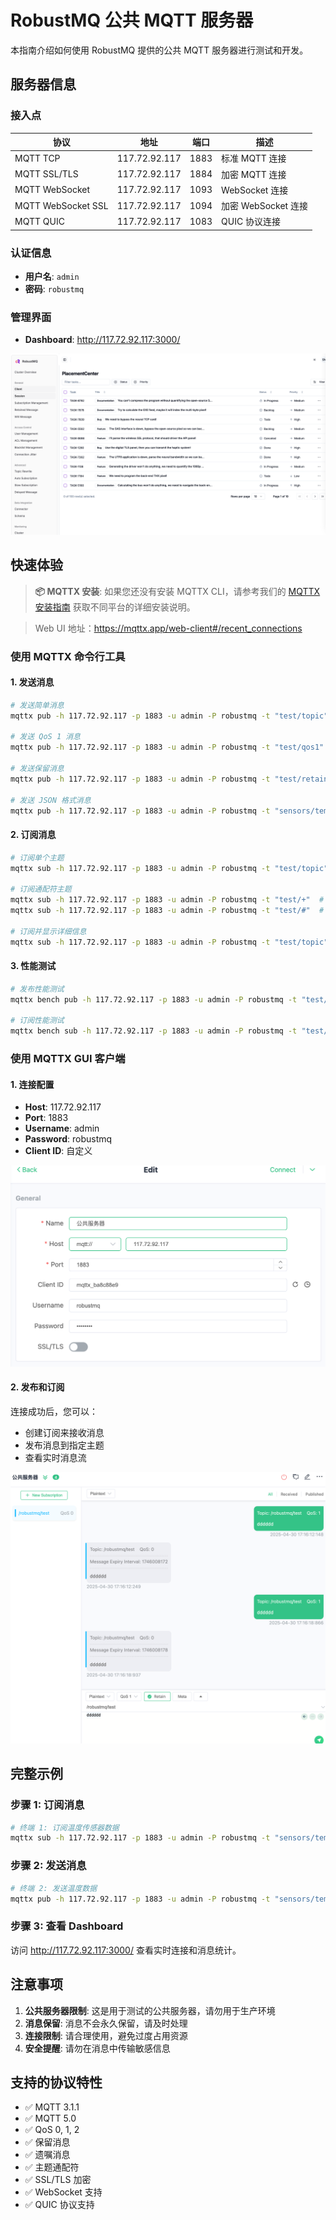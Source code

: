 # RobustMQ 公共 MQTT 服务器

本指南介绍如何使用 RobustMQ 提供的公共 MQTT 服务器进行测试和开发。

## 服务器信息

### 接入点

| 协议 | 地址 | 端口 | 描述 |
|------|------|------|------|
| MQTT TCP | 117.72.92.117 | 1883 | 标准 MQTT 连接 |
| MQTT SSL/TLS | 117.72.92.117 | 1884 | 加密 MQTT 连接 |
| MQTT WebSocket | 117.72.92.117 | 1093 | WebSocket 连接 |
| MQTT WebSocket SSL | 117.72.92.117 | 1094 | 加密 WebSocket 连接 |
| MQTT QUIC | 117.72.92.117 | 1083 | QUIC 协议连接 |

### 认证信息

- **用户名**: `admin`
- **密码**: `robustmq`

### 管理界面

- **Dashboard**: <http://117.72.92.117:3000/>

![Dashboard](../../images/dashboard.png)

## 快速体验

> **📦 MQTTX 安装**: 如果您还没有安装 MQTTX CLI，请参考我们的 [MQTTX 安装指南](../RobustMQ-MQTT/MQTTX-Guide.md#安装-mqttx-cli) 获取不同平台的详细安装说明。

> Web UI 地址：https://mqttx.app/web-client#/recent_connections

### 使用 MQTTX 命令行工具

#### 1. 发送消息

```bash
# 发送简单消息
mqttx pub -h 117.72.92.117 -p 1883 -u admin -P robustmq -t "test/topic" -m "Hello RobustMQ!"

# 发送 QoS 1 消息
mqttx pub -h 117.72.92.117 -p 1883 -u admin -P robustmq -t "test/qos1" -m "QoS 1 message" -q 1

# 发送保留消息
mqttx pub -h 117.72.92.117 -p 1883 -u admin -P robustmq -t "test/retained" -m "Retained message" -r

# 发送 JSON 格式消息
mqttx pub -h 117.72.92.117 -p 1883 -u admin -P robustmq -t "sensors/temperature" -m '{"value": 25.5, "unit": "celsius"}'
```

#### 2. 订阅消息

```bash
# 订阅单个主题
mqttx sub -h 117.72.92.117 -p 1883 -u admin -P robustmq -t "test/topic"

# 订阅通配符主题
mqttx sub -h 117.72.92.117 -p 1883 -u admin -P robustmq -t "test/+"  # 单级通配符
mqttx sub -h 117.72.92.117 -p 1883 -u admin -P robustmq -t "test/#"  # 多级通配符

# 订阅并显示详细信息
mqttx sub -h 117.72.92.117 -p 1883 -u admin -P robustmq -t "test/topic" --verbose
```

#### 3. 性能测试

```bash
# 发布性能测试
mqttx bench pub -h 117.72.92.117 -p 1883 -u admin -P robustmq -t "test/bench" -c 10 -C 100

# 订阅性能测试
mqttx bench sub -h 117.72.92.117 -p 1883 -u admin -P robustmq -t "test/bench" -c 50
```

### 使用 MQTTX GUI 客户端

#### 1. 连接配置

- **Host**: 117.72.92.117
- **Port**: 1883
- **Username**: admin
- **Password**: robustmq
- **Client ID**: 自定义

![MQTTX 连接配置](../../images/mqttx01.png)

#### 2. 发布和订阅

连接成功后，您可以：

- 创建订阅来接收消息
- 发布消息到指定主题
- 查看实时消息流

![MQTTX 发布订阅](../../images/mqttx-2.png)

## 完整示例

### 步骤 1: 订阅消息

```bash
# 终端 1: 订阅温度传感器数据
mqttx sub -h 117.72.92.117 -p 1883 -u admin -P robustmq -t "sensors/temperature" --verbose
```

### 步骤 2: 发送消息

```bash
# 终端 2: 发送温度数据
mqttx pub -h 117.72.92.117 -p 1883 -u admin -P robustmq -t "sensors/temperature" -m '{"sensor": "temp-001", "value": 23.5, "unit": "celsius", "timestamp": "2024-01-01T12:00:00Z"}'
```

### 步骤 3: 查看 Dashboard

访问 <http://117.72.92.117:3000/> 查看实时连接和消息统计。

## 注意事项

1. **公共服务器限制**: 这是用于测试的公共服务器，请勿用于生产环境
2. **消息保留**: 消息不会永久保留，请及时处理
3. **连接限制**: 请合理使用，避免过度占用资源
4. **安全提醒**: 请勿在消息中传输敏感信息

## 支持的协议特性

- ✅ MQTT 3.1.1
- ✅ MQTT 5.0
- ✅ QoS 0, 1, 2
- ✅ 保留消息
- ✅ 遗嘱消息
- ✅ 主题通配符
- ✅ SSL/TLS 加密
- ✅ WebSocket 支持
- ✅ QUIC 协议支持
